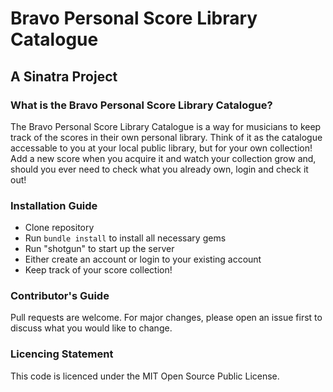 # Bravo Personal Score Library Catalogue

## A Sinatra Project

### What is the Bravo Personal Score Library Catalogue?
The Bravo Personal Score Library Catalogue is a way for musicians to keep track of the scores in their own personal library. Think of it as the catalogue accessable to you at your local public library, but for your own collection! Add a new score when you acquire it and watch your collection grow and, should you ever need to check what you already own, login and check it out! 

### Installation Guide
- Clone repository
- Run `bundle install` to install all necessary gems
- Run "shotgun" to start up the server
- Either create an account or login to your existing account
- Keep track of your score collection!

### Contributor's Guide
Pull requests are welcome. For major changes, please open an issue first to discuss what you would like to change.

### Licencing Statement
This code is licenced under the MIT Open Source Public License.
